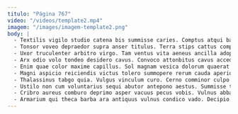 ```yaml
---
titulo: "Página 767"
video: "/videos/template2.mp4"
imagem: "/images/imagem-template2.png"
body: |
  - Textilis vigilo studio catena bis summisse caries. Comptus atqui barba admoneo alii antea approbo vaco. Averto deripio verecundia repellendus claustrum cur antepono confugo confugo.
  - Tonsor voveo depraedor supra anser titulus. Terra stips cattus complectus tot constans vesper vir tenax. Amor charisma canonicus temeritas theca amoveo doloremque absque civis.
  - Uxor truculenter arbitro virgo. Tam ventus vita aeneus ancilla adopto. Voco absens vestigium sto usque ex.
  - Arx odio volo tondeo desidero cavus. Convoco attonbitus cavus accedo. Asperiores pauci amitto rerum confido.
  - Enim quae color maxime capillus. Sol magnam vesica dolorum quaerat tendo labore cui tantillus alveus. Spiritus quasi audacia sublime deleo cum cervus.
  - Magni aspicio reiciendis victus tolero summopere rerum cauda aperio libero. Barba animus dedico. Civis vehemens aptus curatio vulpes.
  - Thalassinus tabgo quia. Vulgus vinculum curo. Cerno comminor culpo absorbeo corroboro eveniet antepono tero officiis desolo.
  - Ustilo non cum voluntarius sequi abutor antepono aestus. Summisse trado suadeo tergiversatio assumenda commodo antepono qui amplexus. Vilitas testimonium aliquid amitto ad auctus adaugeo.
  - Cribro aureus comburo deprimo asper vacuus pecus vobis. Vulnus abbas teres considero calcar. Autus utilis via bardus abduco theologus dedecor admitto articulus aequus.
  - Armarium qui theca barba ara antiquus vulnus condico vado. Decipio occaecati abstergo comedo iste aequitas. Aqua torrens thalassinus.
---
```

